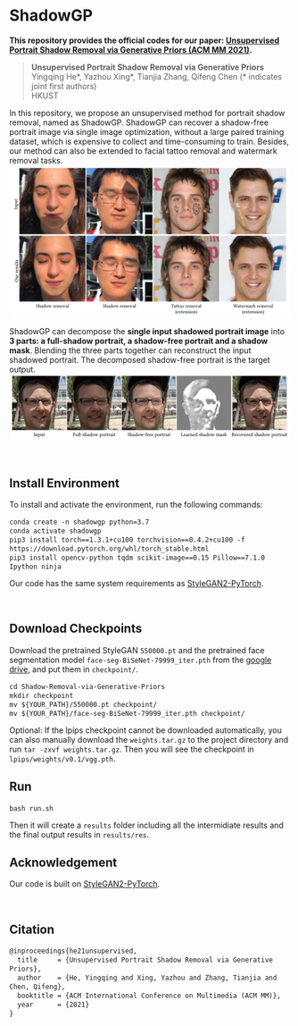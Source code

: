 # ShadowGP


**This repository provides the official codes for our paper: [Unsupervised Portrait Shadow Removal via Generative Priors (ACM MM 2021)](https://arxiv.org/abs/2108.03466).** 
> **Unsupervised Portrait Shadow Removal via Generative Priors** <br>
>  Yingqing He*, Yazhou Xing*, Tianjia Zhang, Qifeng Chen (* indicates joint first authors)<br>
>  HKUST <br>

<!-- [[Paper](https://arxiv.org/abs/2108.03466)]  -->
<!-- [[Project Page (Coming soon)](TBA)]
[[Technical Video (Coming soon)](TBA)] -->


In this repository, we propose an unsupervised method for portrait shadow removal, named as ShadowGP. ShadowGP can recover a shadow-free portrait image via single image optimization, without a large paired training dataset, which is expensive to collect and time-consuming to train. Besides, our method can also be extended to facial tattoo removal and watermark removal tasks.   
![](./figures/teaser.png)
<!-- **Figure:** *Our results* -->
<!-- <br />     -->
ShadowGP can decompose the **single input shadowed portrait image** into **3 parts: a full-shadow portrait, a shadow-free portrait and a shadow mask**. Blending the three parts together can reconstruct the input shadowed portrait. The decomposed shadow-free portrait is the target output.  
![](./figures/result.png)
<!-- **Figure:** *Our unsupervised method takes a single shadow portrait as input and can decompose it into a shadow-free portrait image, a full-shadow portrait image, and a shadow mask* -->


<br />

## Install Environment
To install and activate the environment, run the following commands:
```
conda create -n shadowgp python=3.7
conda activate shadowgp
pip3 install torch==1.3.1+cu100 torchvision==0.4.2+cu100 -f https://download.pytorch.org/whl/torch_stable.html
pip3 install opencv-python tqdm scikit-image==0.15 Pillow==7.1.0 Ipython ninja
```
Our code has the same system requirements as [StyleGAN2-PyTorch](https://github.com/rosinality/stylegan2-pytorch).

<br />

## Download Checkpoints
Download the pretrained StyleGAN `550000.pt` and the pretrained face segmentation model `face-seg-BiSeNet-79999_iter.pth` from the [google drive](https://drive.google.com/drive/folders/1Rg5He8XIY8qP4JYPFRRGUIvfZUcqm8zt?usp=sharing), and put them in `checkpoint/`.
```
cd Shadow-Removal-via-Generative-Priors
mkdir checkpoint
mv ${YOUR_PATH}/550000.pt checkpoint/
mv ${YOUR_PATH}/face-seg-BiSeNet-79999_iter.pth checkpoint/
```
Optional: If the lpips checkpoint cannot be downloaded automatically, you can also manually download the `weights.tar.gz` to the project directory and run `tar -zxvf weights.tar.gz`. Then you will see the checkpoint in `lpips/weights/v0.1/vgg.pth`.

## Run
```
bash run.sh
```
Then it will create a `results` folder including all the intermidiate results and the final output results in `results/res`.
<br />

## Acknowledgement
Our code is built on [StyleGAN2-PyTorch](https://github.com/rosinality/stylegan2-pytorch).


<br />

## Citation

```
@inproceedings{he21unsupervised,
  title     = {Unsupervised Portrait Shadow Removal via Generative Priors},
  author    = {He, Yingqing and Xing, Yazhou and Zhang, Tianjia and Chen, Qifeng},
  booktitle = {ACM International Conference on Multimedia (ACM MM)},
  year      = {2021}
}
```
